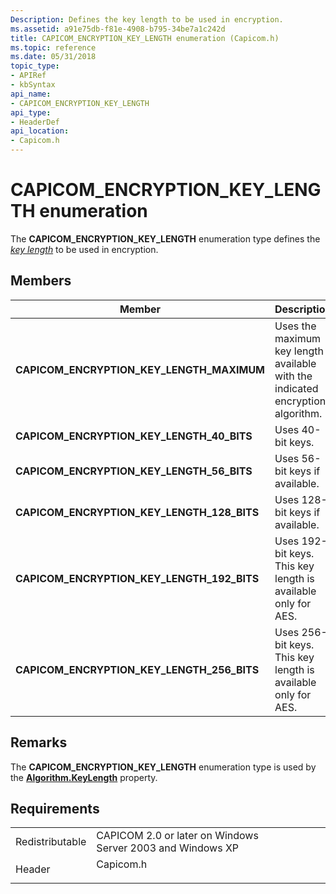 ```yaml
---
Description: Defines the key length to be used in encryption.
ms.assetid: a91e75db-f81e-4908-b795-34be7a1c242d
title: CAPICOM_ENCRYPTION_KEY_LENGTH enumeration (Capicom.h)
ms.topic: reference
ms.date: 05/31/2018
topic_type: 
- APIRef
- kbSyntax
api_name: 
- CAPICOM_ENCRYPTION_KEY_LENGTH
api_type: 
- HeaderDef
api_location: 
- Capicom.h
---
```


# CAPICOM\_ENCRYPTION\_KEY\_LENGTH enumeration

The **CAPICOM\_ENCRYPTION\_KEY\_LENGTH** enumeration type defines the [*key length*](../secgloss/k-gly.md) to be used in encryption.

## Members



| Member                                          | Description                                                                               | Value     |
|-------------------------------------------------|-------------------------------------------------------------------------------------------|-----------|
| **CAPICOM\_ENCRYPTION\_KEY\_LENGTH\_MAXIMUM**   | Uses the maximum key length available with the indicated encryption algorithm.<br/> | 0         |
| **CAPICOM\_ENCRYPTION\_KEY\_LENGTH\_40\_BITS**  | Uses 40-bit keys.<br/>                                                              | 1         |
| **CAPICOM\_ENCRYPTION\_KEY\_LENGTH\_56\_BITS**  | Uses 56-bit keys if available.<br/>                                                 | 2         |
| **CAPICOM\_ENCRYPTION\_KEY\_LENGTH\_128\_BITS** | Uses 128-bit keys if available.<br/>                                                | 3         |
| **CAPICOM\_ENCRYPTION\_KEY\_LENGTH\_192\_BITS** | Uses 192-bit keys. This key length is available only for AES.<br/>                  | 4 // v2.0 |
| **CAPICOM\_ENCRYPTION\_KEY\_LENGTH\_256\_BITS** | Uses 256-bit keys. This key length is available only for AES.<br/>                  | 5 // v2.0 |



## Remarks

The **CAPICOM\_ENCRYPTION\_KEY\_LENGTH** enumeration type is used by the [**Algorithm.KeyLength**](algorithm-keylength.md) property.

## Requirements



|                            |                                                                                      |
|----------------------------|--------------------------------------------------------------------------------------|
| Redistributable<br/> | CAPICOM 2.0 or later on Windows Server 2003 and Windows XP<br/>                |
| Header<br/>          | <dl> <dt>Capicom.h</dt> </dl> |



 

 